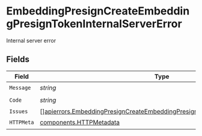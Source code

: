 # EmbeddingPresignCreateEmbeddingPresignTokenInternalServerError

Internal server error


## Fields

| Field                                                                                                                                                                            | Type                                                                                                                                                                             | Required                                                                                                                                                                         | Description                                                                                                                                                                      |
| -------------------------------------------------------------------------------------------------------------------------------------------------------------------------------- | -------------------------------------------------------------------------------------------------------------------------------------------------------------------------------- | -------------------------------------------------------------------------------------------------------------------------------------------------------------------------------- | -------------------------------------------------------------------------------------------------------------------------------------------------------------------------------- |
| `Message`                                                                                                                                                                        | *string*                                                                                                                                                                         | :heavy_check_mark:                                                                                                                                                               | N/A                                                                                                                                                                              |
| `Code`                                                                                                                                                                           | *string*                                                                                                                                                                         | :heavy_check_mark:                                                                                                                                                               | N/A                                                                                                                                                                              |
| `Issues`                                                                                                                                                                         | [][apierrors.EmbeddingPresignCreateEmbeddingPresignTokenInternalServerErrorIssue](../../models/apierrors/embeddingpresigncreateembeddingpresigntokeninternalservererrorissue.md) | :heavy_minus_sign:                                                                                                                                                               | N/A                                                                                                                                                                              |
| `HTTPMeta`                                                                                                                                                                       | [components.HTTPMetadata](../../models/components/httpmetadata.md)                                                                                                               | :heavy_check_mark:                                                                                                                                                               | N/A                                                                                                                                                                              |